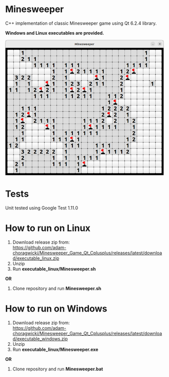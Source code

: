 # Minesweeper
C++ implementation of classic Minesweeper game using Qt 6.2.4 library.

**Windows and Linux executables are provided.**

![screenshot.png](screenshot.png)

# Tests
Unit tested using Google Test 1.11.0

# How to run on Linux
1. Download release zip from:\
   https://github.com/adam-choragwicki/Minesweeper_Game_Qt_Cplusplus/releases/latest/download/executable_linux.zip
2. Unzip
3. Run **executable_linux/Minesweeper.sh**

**OR**

1. Clone repository and run **Minesweeper.sh**

# How to run on Windows
1. Download release zip from:\
   https://github.com/adam-choragwicki/Minesweeper_Game_Qt_Cplusplus/releases/latest/download/executable_windows.zip
2. Unzip
3. Run **executable_linux/Minesweeper.exe**

**OR**

1. Clone repository and run **Minesweeper.bat**
